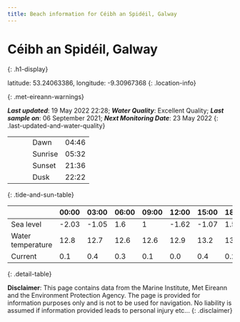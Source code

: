 ```yaml
---
title: Beach information for Céibh an Spidéil, Galway
---
```

# Céibh an Spidéil, Galway 
{: .h1-display}

latitude: 53.24063386, longitude: -9.30967368
{: .location-info}


{: .met-eireann-warnings}

___Last updated___: 19 May 2022 22:28; ___Water Quality___: Excellent Quality;
___Last sample on___: 06 September 2021; ___Next Monitoring Date___: 23 May 2022
{: .last-updated-and-water-quality}

|   |   |   |   |   |
|---|---|---|---|---|
|   |   |   | Dawn  | 04:46 |
|   |   |   | Sunrise  | 05:32 |
|   |   |   | Sunset  | 21:36 |
|   |   |   | Dusk  | 22:22 |
{: .tide-and-sun-table}

<div></div>

| | 00:00 | 03:00 | 06:00 | 09:00 | 12:00 | 15:00 | 18:00 | 21:00 |
|---|---|---|---|---|---|---|---|---|
| Sea level | -2.03 | -1.05 | 1.6 | 1| -1.62 | -1.07 | 1.57 | 1.36 |
| Water temperature | 12.8 | 12.7 | 12.6 | 12.6 | 12.9 | 13.2 | 13.3 | 13.2 |
| Current | 0.1 | 0.4 | 0.3 | 0.1 | 0.0| 0.4 | 0.2 | 0.1 |
{: .detail-table}

__Disclaimer__: This page contains data from the Marine Institute,
Met Eireann and the Environment Protection Agency. The page is provided for
information purposes only and is not to be used for navigation. No liability
is assumed if information provided leads to personal injury etc...
{: .disclaimer}